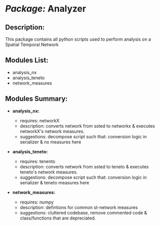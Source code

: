 # *Package:* Analyzer

## Description:
This package contains all python scripts used to perform analysis on a Spatial Temporal Network

## Modules List:
- analysis_nx
- analysis_teneto
- network_measures 

## Modules Summary:
- **analysis_nx:**
    + requires: networkX
    + description: converts network from ssted to networkx & executes networkX's network measures. 
    + suggestions: decompose script such that: conversion logic in serializer & nx measures here

- **analysis_teneto:**
    + requires: tenento
    + description: converts network from ssted to teneto & executes teneto's network measures. 
    + suggestions: decompose script such that: conversion logic in serializer & teneto measures here

 - **network_measures:**
    + requires: numpy
    + description: defintions for common st-network measures  
    + suggestions: cluttered codebase, remove commented code & class/functions that are depreciated.











